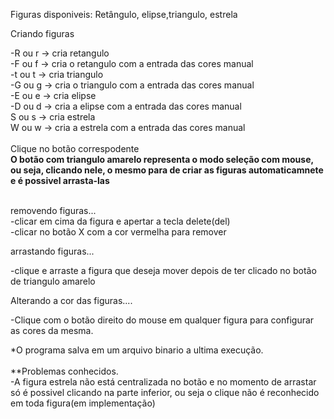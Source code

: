 Figuras disponiveis: Retângulo, elipse,triangulo, estrela<br />

Criando figuras<br />

-R ou r -> cria retangulo<br />
-F ou f -> cria o retangulo com a entrada das cores manual<br />
-t ou t -> cria triangulo<br />
-G ou g -> cria o triangulo com a entrada das cores manual<br />
-E ou e -> cria elipse<br />
-D ou d -> cria a elipse com a entrada das cores manual<br />
S ou s -> cria estrela<br />
W ou w -> cria a estrela com a entrada das cores manual<br />
<br />
Clique no botão correspodente<br />
**O botão com triangulo amarelo representa o modo seleção com mouse, ou seja, clicando nele, o mesmo para de criar as figuras automaticamnete e é possivel arrasta-las** <br />

<br/>removendo figuras...<br />
-clicar em cima da figura e apertar a tecla delete(del)<br />
-clicar no botão X com a cor vermelha para remover<br/>

arrastando figuras...<br />

-clique e arraste a figura que deseja mover depois de ter clicado no botão de triangulo amarelo <br />

Alterando a cor das figuras....<br />

-Clique com o botão direito do mouse em qualquer figura para configurar as cores da mesma.<br />

*O programa salva em um arquivo binario a ultima execução.<br />
<br />**Problemas conhecidos.<br />
-A figura estrela não está centralizada no botão e no momento de arrastar só é possivel clicando na parte inferior, ou seja o clique não é reconhecido em toda figura(em implementação)<br/>

